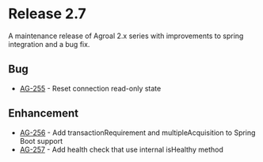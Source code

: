# Release 2.7

A maintenance release of Agroal 2.x series with improvements to spring integration and a bug fix.

## Bug
* [AG-255](https://issues.jboss.org/browse/AG-255) - Reset connection read-only state

## Enhancement
* [AG-256](https://issues.jboss.org/browse/AG-256) - Add transactionRequirement and multipleAcquisition to Spring Boot support
* [AG-257](https://issues.jboss.org/browse/AG-257) - Add health check that use internal isHealthy method

